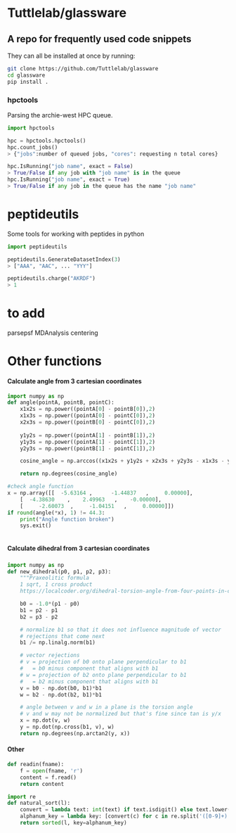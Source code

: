 # Tuttlelab/glassware
## A repo for frequently used code snippets

They can all be installed at once by running:
```bash
git clone https://github.com/Tuttlelab/glassware
cd glassware
pip install .
```

### hpctools

Parsing the archie-west HPC queue.

```python
import hpctools

hpc = hpctools.hpctools()
hpc.count_jobs()
> {"jobs":number of queued jobs, "cores": requesting n total cores}

hpc.IsRunning("job name", exact = False)
> True/False if any job with "job name" is in the queue
hpc.IsRunning("job name", exact = True)
> True/False if any job in the queue has the name "job name" 
```

# peptideutils

Some tools for working with peptides in python

```python
import peptideutils

peptideutils.GenerateDatasetIndex(3)
> ["AAA", "AAC", ... "YYY"]

peptideutils.charge("AKRDF")
> 1
```

# to add
parsepsf
MDAnalysis centering


# Other functions

#### Calculate angle from 3 cartesian coordinates
```python
import numpy as np
def angle(pointA, pointB, pointC):
    x1x2s = np.power((pointA[0] - pointB[0]),2)
    x1x3s = np.power((pointA[0] - pointC[0]),2)
    x2x3s = np.power((pointB[0] - pointC[0]),2)
    
    y1y2s = np.power((pointA[1] - pointB[1]),2)
    y1y3s = np.power((pointA[1] - pointC[1]),2)
    y2y3s = np.power((pointB[1] - pointC[1]),2)

    cosine_angle = np.arccos((x1x2s + y1y2s + x2x3s + y2y3s - x1x3s - y1y3s)/(2*np.sqrt(x1x2s + y1y2s)*np.sqrt(x2x3s + y2y3s)))

    return np.degrees(cosine_angle)

#check angle function
x = np.array([[  -5.63164 ,      -1.44837   ,     0.00000],
    [  -4.38630    ,    2.49963   ,    -0.00000],
    [     -2.60073  ,     -1.04151   ,     0.00000]])
if round(angle(*x), 1) != 44.3:
    print("Angle function broken")
    sys.exit()
    
```


#### Calculate dihedral from 3 cartesian coordinates
### 
```python
import numpy as np
def new_dihedral(p0, p1, p2, p3):
    """Praxeolitic formula
    1 sqrt, 1 cross product
    https://localcoder.org/dihedral-torsion-angle-from-four-points-in-cartesian-coordinates-in-python"""

    b0 = -1.0*(p1 - p0)
    b1 = p2 - p1
    b2 = p3 - p2

    # normalize b1 so that it does not influence magnitude of vector
    # rejections that come next
    b1 /= np.linalg.norm(b1)

    # vector rejections
    # v = projection of b0 onto plane perpendicular to b1
    #   = b0 minus component that aligns with b1
    # w = projection of b2 onto plane perpendicular to b1
    #   = b2 minus component that aligns with b1
    v = b0 - np.dot(b0, b1)*b1
    w = b2 - np.dot(b2, b1)*b1

    # angle between v and w in a plane is the torsion angle
    # v and w may not be normalized but that's fine since tan is y/x
    x = np.dot(v, w)
    y = np.dot(np.cross(b1, v), w)
    return np.degrees(np.arctan2(y, x))
```

#### Other

```python
def readin(fname):
    f = open(fname, 'r')
    content = f.read()
    return content
```

```python
import re
def natural_sort(l): 
    convert = lambda text: int(text) if text.isdigit() else text.lower()
    alphanum_key = lambda key: [convert(c) for c in re.split('([0-9]+)', key)]
    return sorted(l, key=alphanum_key)
```


